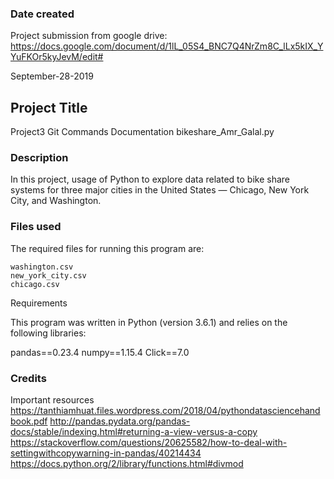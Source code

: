 ### Date created
Project submission from google drive: 
https://docs.google.com/document/d/1lL_05S4_BNC7Q4NrZm8C_lLx5kIX_YYuFKOr5kyJevM/edit#

September-28-2019

## Project Title
Project3 Git Commands Documentation
bikeshare_Amr_Galal.py


### Description
In this project, usage of Python to explore data related to bike share systems for three major cities in the United States — Chicago, New York City, and Washington.

### Files used
The required files for running this program are:

    washington.csv
    new_york_city.csv
    chicago.csv

Requirements

This program was written in Python (version 3.6.1) and relies on the following libraries:

pandas==0.23.4 numpy==1.15.4 Click==7.0

### Credits
Important resources
https://tanthiamhuat.files.wordpress.com/2018/04/pythondatasciencehandbook.pdf
http://pandas.pydata.org/pandas-docs/stable/indexing.html#returning-a-view-versus-a-copy
https://stackoverflow.com/questions/20625582/how-to-deal-with-settingwithcopywarning-in-pandas/40214434
https://docs.python.org/2/library/functions.html#divmod

